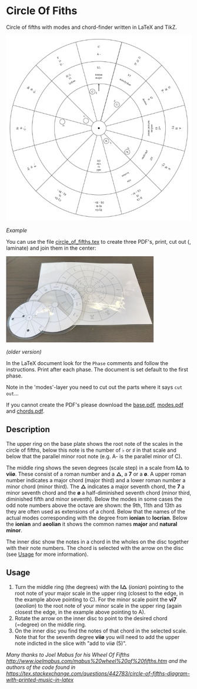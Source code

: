 # Circle Of Fiths

Circle of fifths with modes and chord-finder written in LaTeX and TikZ.

![example](example.png)

*Example*

You can use the file [circle_of_fifths.tex](circle_of_fifths.tex) to create three PDF's, print, cut out (, laminate) and join them in the center:

![photo](photo.png)

*(older version)*

In the LaTeX document look for the `Phase` comments and follow the instructions. Print after each phase. The document is set default to the first phase.

Note in the 'modes'-layer you need to cut out the parts where it says `cut out`...

If you cannot create the PDF's please download the [base.pdf](base.pdf), [modes.pdf](modes.pdf) and [chords.pdf](chords.pdf).

## Description

The upper ring on the base plate shows the root note of the scales in the circle of fifths, below this note is the number of &flat; or &sharp; in that scale and below that the parallel minor root note (e.g. A- is the parallel minor of C).

The middle ring shows the seven degrees (scale step) in a scale from **I&xutri;** to **vii&oslash;**. These consist of a roman number and a **&xutri;**, a **7** or a **&oslash;**. A upper roman number indicates a major chord (major third) and a lower roman number a minor chord (minor third). The **&xutri;** indicates a major seventh chord, the **7** a minor seventh chord and the **&oslash;** a half-diminished seventh chord (minor third, diminished fifth and minor seventh). Below the modes in some cases the odd note numbers above the octave are shown: the 9th, 11th and 13th as they are often used as extensions of a chord. Below that the names of the actual modes corresponding with the degree from **ionian** to **locrian**. Below the **ionian** and **aeolian** it shows the common names **major** and **natural minor**.

The inner disc show the notes in a chord in the wholes on the disc together with their note numbers. The chord is selected with the arrow on the disc (see [Usage](#usage) for more information).

## Usage

1. Turn the middle ring (the degrees) with the **I&xutri;** (*ionian*) pointing to the root note of your major scale in the upper ring (closest to the edge, in the example above pointing to C). For the minor scale point the  **vi7** (*aeolian*) to the root note of your minor scale in the upper ring (again closest the edge, in the example above pointing to A).
1. Rotate the arrow on the inner disc to point to the desired chord (=degree) on the middle ring.
1. On the inner disc you find the notes of that chord in the selected scale. Note that for the seventh degree **vii&oslash;** you will need to add the upper note indicted in the slice with "add to vii&oslash; (5)".

*Many thanks to Joel Mabus for his Wheel Of Fifths <http://www.joelmabus.com/mabus%20wheel%20of%20fifths.htm> and the authors of the code found in <https://tex.stackexchange.com/questions/442783/circle-of-fifths-diagram-with-printed-music-in-latex>*
